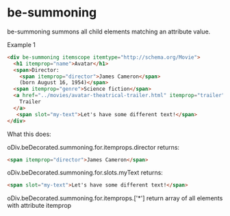 # be-summoning

be-summoning summons all child elements matching an attribute value.

Example 1

```html
<div be-summoning itemscope itemtype="http://schema.org/Movie">
  <h1 itemprop="name">Avatar</h1>
  <span>Director:
    <span itemprop="director">James Cameron</span>
    (born August 16, 1954)</span>
  <span itemprop="genre">Science fiction</span>
  <a href="../movies/avatar-theatrical-trailer.html" itemprop="trailer">
    Trailer
  </a>
   <span slot="my-text">Let's have some different text!</span>
</div>    

```


What this does:


oDiv.beDecorated.summoning.for.itemprops.director returns:

```html
<span itemprop="director">James Cameron</span>
```

oDiv.beDecorated.summoning.for.slots.myText returns:

```html
<span slot="my-text">Let's have some different text!</span>
```

oDiv.beDecorated.summoning.for.itemprops.['*'] return array of all elements with attribute itemprop 


